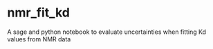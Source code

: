 nmr_fit_kd
==========

A sage and python notebook to evaluate uncertainties when fitting Kd values from NMR data
